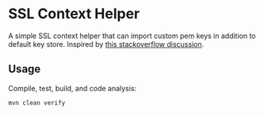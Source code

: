# SSL Context Helper

A simple SSL context helper that can import custom pem keys in addition to default key store. Inspired by [this stackoverflow discussion](https://stackoverflow.com/questions/24555890/using-a-custom-truststore-in-java-as-well-as-the-default-one).

## Usage

Compile, test, build, and code analysis:

```
mvn clean verify
```
